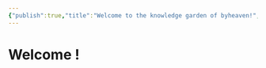 ```yaml
---
{"publish":true,"title":"Welcome to the knowledge garden of byheaven!","created":"2025-09-29T15:15:26.027+08:00","modified":"2025-09-29T18:18:26.456+08:00","cssclasses":""}
---
```



# Welcome !

